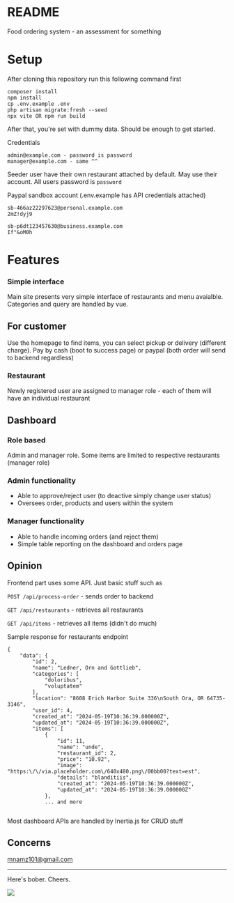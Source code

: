 # README #

Food ordering system - an assessment for something

# Setup
After cloning this repository run this following command first

```
composer install
npm install
cp .env.example .env
php artisan migrate:fresh --seed
npx vite OR npm run build 
``` 

After that, you're set with dummy data. Should be enough to get started.

Credentials
```
admin@example.com - password is password
manager@example.com - same ^^
```

Seeder user have their own restaurant attached by default. May use their account. All users password is `password`

Paypal sandbox account (.env.example has API credentials attached)

```
sb-466az22297623@personal.example.com
2mZ!dyj9
```
```
sb-p6dt123457630@business.example.com
If"&oM0h
```
# Features

### Simple interface
Main site presents very simple interface of restaurants and menu avaialble. Categories and query are handled by vue.

## For customer
Use the homepage to find items, you can select pickup or delivery (different charge). Pay by cash (boot to success page) or paypal (both order will send to backend regardless)

### Restaurant
Newly registered user are assigned to manager role - each of them will have an individual restaurant

## Dashboard 

### Role based
Admin and manager role. Some items are limited to respective restaurants (manager role)

### Admin functionality
- Able to approve/reject user (to deactive simply change user status)
- Oversees order, products and users within the system

### Manager functionality
- Able to handle incoming orders (and reject them)
- Simple table reporting on the dashboard and orders page

## Opinion
Frontend part uses some API. Just basic stuff such as

`POST /api/process-order` - sends order to backend

`GET /api/restaurants` - retrieves all restaurants

`GET /api/items` - retrieves all items (didn't do much)

Sample response for restaurants endpoint
```
{
	"data": {
		"id": 2,
		"name": "Ledner, Orn and Gottlieb",
		"categories": [
			"doloribus",
			"voluptatem"
		],
		"location": "8608 Erich Harbor Suite 336\nSouth Ora, OR 64735-3146",
		"user_id": 4,
		"created_at": "2024-05-19T10:36:39.000000Z",
		"updated_at": "2024-05-19T10:36:39.000000Z",
		"items": [
			{
				"id": 11,
				"name": "unde",
				"restaurant_id": 2,
				"price": "10.92",
				"image": "https:\/\/via.placeholder.com\/640x480.png\/00bb00?text=est",
				"details": "blanditiis",
				"created_at": "2024-05-19T10:36:39.000000Z",
				"updated_at": "2024-05-19T10:36:39.000000Z"
			},
            ... and more
            
```
Most dashboard APIs are handled by Inertia.js for CRUD stuff

## Concerns

mnamz101@gmail.com

____
Here's bober. Cheers.

![](https://media1.tenor.com/m/fF4sTbrZvnsAAAAd/bober-kurwa.gif)


